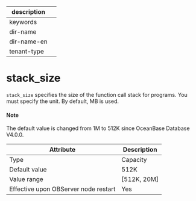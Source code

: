 |description||
|---|---|
|keywords||
|dir-name||
|dir-name-en||
|tenant-type||

stack_size
===============================

`stack_size` specifies the size of the function call stack for programs. You must specify the unit. By default, MB is used.

<main id="notice" type='explain'>
  <h4>Note</h4>
  <p>The default value is changed from 1M to 512K since OceanBase Database V4.0.0. </p>
</main>

| **Attribute** | **Description** |
|------------------|---------------|
| Type | Capacity |
| Default value | 512K |
| Value range | \[512K, 20M\] |
| Effective upon OBServer node restart | Yes |
